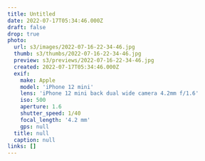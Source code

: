 ```yaml
---
title: Untitled
date: 2022-07-17T05:34:46.000Z
draft: false
drop: true
photo:
  url: s3/images/2022-07-16-22-34-46.jpg
  thumb: s3/thumbs/2022-07-16-22-34-46.jpg
  preview: s3/previews/2022-07-16-22-34-46.jpg
  created: 2022-07-17T05:34:46.000Z
  exif:
    make: Apple
    model: 'iPhone 12 mini'
    lens: 'iPhone 12 mini back dual wide camera 4.2mm f/1.6'
    iso: 500
    aperture: 1.6
    shutter_speed: 1/40
    focal_length: '4.2 mm'
    gps: null
  title: null
  caption: null
links: []
---
```

